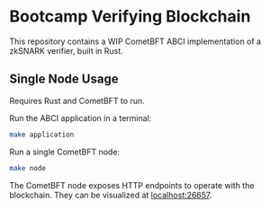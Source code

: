 # Bootcamp Verifying Blockchain

This repository contains a WIP CometBFT ABCI implementation of a zkSNARK verifier,
built in Rust.

## Single Node Usage

Requires Rust and CometBFT to run.

Run the ABCI application in a terminal:

```bash
make application
```

Run a single CometBFT node:

```bash
make node
```

The CometBFT node exposes HTTP endpoints to operate with the blockchain. They
can be visualized at [localhost:26657](http://localhost:26657).
